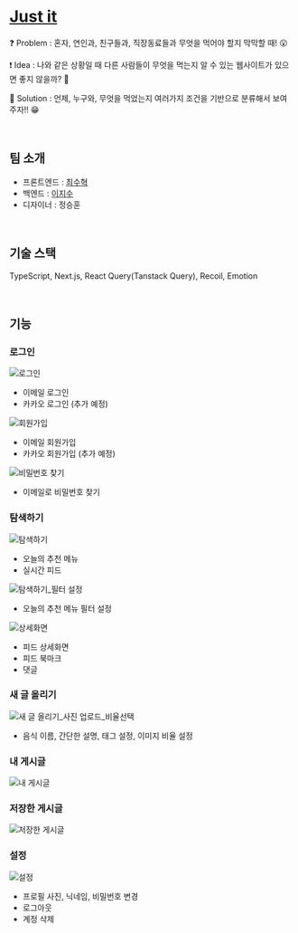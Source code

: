 # [Just it](https://justit.kr/)

❓ Problem : 혼자, 연인과, 친구들과, 직장동료들과 무엇을 먹어야 할지 막막할 때! 😮

❗️ Idea : 나와 같은 상황일 때 다른 사람들이 무엇을 먹는지 알 수 있는 웹사이트가 있으면 좋지 않을까? 🤔

💯 Solution : 언제, 누구와, 무엇을 먹었는지 여러가지 조건을 기반으로 분류해서 보여주자!! 😁

<br/>

## 팀 소개

- 프론트엔드 : [최수혁](https://github.com/choisuhyeok1255)
- 백엔드 : [이지수](https://github.com/2jisu)
- 디자이너 : 정승훈

<br/>

## 기술 스택

TypeScript, Next.js, React Query(Tanstack Query), Recoil, Emotion

<br/>

## 기능

### 로그인

![로그인](https://github.com/just-itt/just-it-frontend/assets/72919631/488a66b3-1430-4f9c-95b5-f086dc2de7e5)

- 이메일 로그인
- 카카오 로그인 (추가 예정)

![회원가입](https://github.com/just-itt/just-it-frontend/assets/72919631/56cd4d73-9b75-407a-b558-3bb987c666c0)

- 이메일 회원가입
- 카카오 회원가입 (추가 예정)

![비밀번호 찾기](https://github.com/just-itt/just-it-frontend/assets/72919631/9e2aec07-95b3-49b7-bbca-e668af22a991)

- 이메일로 비밀번호 찾기

### 탐색하기

![탐색하기](https://github.com/just-itt/just-it-frontend/assets/72919631/c259d19e-4913-430b-8f08-781a34450e9f)

- 오늘의 추천 메뉴
- 실시간 피드

![탐색하기_필터 설정](https://github.com/just-itt/just-it-frontend/assets/72919631/8537328d-d15d-43ea-8868-c215fe104654)

- 오늘의 추천 메뉴 필터 설정

![상세화면](https://github.com/just-itt/just-it-frontend/assets/72919631/07f9673e-d2b0-4d1a-9cbb-9e92853324cc)

- 피드 상세화면
- 피드 북마크
- 댓글

### 새 글 올리기

![새 글 올리기_사진 업로드_비율선택](https://github.com/just-itt/just-it-frontend/assets/72919631/2e87e11b-0953-438f-be9b-8b796fd933f0)

- 음식 이름, 간단한 설명, 태그 설정, 이미지 비율 설정

### 내 게시글

![내 게시글](https://github.com/just-itt/just-it-frontend/assets/72919631/85e68d7b-918a-4de0-a38e-8a87280a93d4)

### 저장한 게시글

![저장한 게시글](https://github.com/just-itt/just-it-frontend/assets/72919631/f08fc1b9-c4a6-4bc7-bff9-d5470ed5765f)

### 설정

![설정](https://github.com/just-itt/just-it-frontend/assets/72919631/6b517d69-adc5-4398-b09d-715810e9c962)

- 프로필 사진, 닉네임, 비밀번호 변경
- 로그아웃
- 계정 삭제

